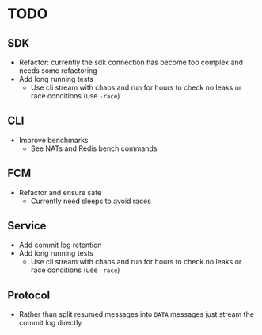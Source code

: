# TODO

## SDK
* Refactor: currently the sdk connection has become too complex and needs some
refactoring
* Add long running tests
  * Use cli stream with chaos and run for hours to check no leaks or race
      conditions (use `-race`)

## CLI
* Improve benchmarks
  * See NATs and Redis bench commands

## FCM
* Refactor and ensure safe
  * Currently need sleeps to avoid races

## Service
* Add commit log retention
* Add long running tests
  * Use cli stream with chaos and run for hours to check no leaks or race
      conditions (use `-race`)

## Protocol
* Rather than split resumed messages into `DATA` messages just stream the
commit log directly
